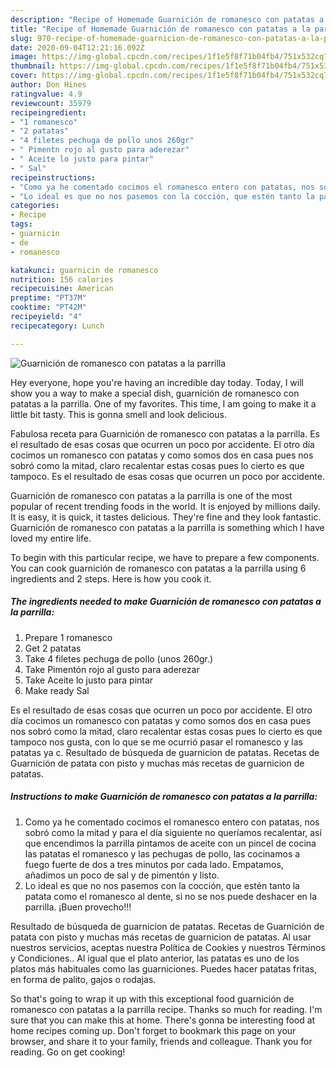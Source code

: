 ```yaml
---
description: "Recipe of Homemade Guarnición de romanesco con patatas a la parrilla"
title: "Recipe of Homemade Guarnición de romanesco con patatas a la parrilla"
slug: 970-recipe-of-homemade-guarnicion-de-romanesco-con-patatas-a-la-parrilla
date: 2020-09-04T12:21:16.092Z
image: https://img-global.cpcdn.com/recipes/1f1e5f8f71b04fb4/751x532cq70/guarnicion-de-romanesco-con-patatas-a-la-parrilla-foto-principal.jpg
thumbnail: https://img-global.cpcdn.com/recipes/1f1e5f8f71b04fb4/751x532cq70/guarnicion-de-romanesco-con-patatas-a-la-parrilla-foto-principal.jpg
cover: https://img-global.cpcdn.com/recipes/1f1e5f8f71b04fb4/751x532cq70/guarnicion-de-romanesco-con-patatas-a-la-parrilla-foto-principal.jpg
author: Don Hines
ratingvalue: 4.9
reviewcount: 35979
recipeingredient:
- "1 romanesco"
- "2 patatas"
- "4 filetes pechuga de pollo unos 260gr"
- " Pimentn rojo al gusto para aderezar"
- " Aceite lo justo para pintar"
- " Sal"
recipeinstructions:
- "Como ya he comentado cocimos el romanesco entero con patatas, nos sobró como la mitad y para el día siguiente no queríamos recalentar, así que encendimos la parrilla pintamos de aceite con un pincel de cocina las patatas el romanesco y las pechugas de pollo, las cocinamos a fuego fuerte de dos a tres minutos por cada lado. Empatamos, añadimos un poco de sal y de pimentón y listo."
- "Lo ideal es que no nos pasemos con la cocción, que estén tanto la patata como el romanesco al dente, si no se nos puede deshacer en la parrilla. ¡Buen provecho!!!"
categories:
- Recipe
tags:
- guarnicin
- de
- romanesco

katakunci: guarnicin de romanesco 
nutrition: 156 calories
recipecuisine: American
preptime: "PT37M"
cooktime: "PT42M"
recipeyield: "4"
recipecategory: Lunch

---
```



![Guarnición de romanesco con patatas a la parrilla](https://img-global.cpcdn.com/recipes/1f1e5f8f71b04fb4/751x532cq70/guarnicion-de-romanesco-con-patatas-a-la-parrilla-foto-principal.jpg)

Hey everyone, hope you're having an incredible day today. Today, I will show you a way to make a special dish, guarnición de romanesco con patatas a la parrilla. One of my favorites. This time, I am going to make it a little bit tasty. This is gonna smell and look delicious.

Fabulosa receta para Guarnición de romanesco con patatas a la parrilla. Es el resultado de esas cosas que ocurren un poco por accidente. El otro día cocimos un romanesco con patatas y como somos dos en casa pues nos sobró como la mitad, claro recalentar estas cosas pues lo cierto es que tampoco. Es el resultado de esas cosas que ocurren un poco por accidente.

Guarnición de romanesco con patatas a la parrilla is one of the most popular of recent trending foods in the world. It is enjoyed by millions daily. It is easy, it is quick, it tastes delicious. They're fine and they look fantastic. Guarnición de romanesco con patatas a la parrilla is something which I have loved my entire life.


To begin with this particular recipe, we have to prepare a few components. You can cook guarnición de romanesco con patatas a la parrilla using 6 ingredients and 2 steps. Here is how you cook it.

<!--inarticleads1-->

##### The ingredients needed to make Guarnición de romanesco con patatas a la parrilla:

1. Prepare 1 romanesco
1. Get 2 patatas
1. Take 4 filetes pechuga de pollo (unos 260gr.)
1. Take  Pimentón rojo al gusto para aderezar
1. Take  Aceite lo justo para pintar
1. Make ready  Sal


Es el resultado de esas cosas que ocurren un poco por accidente. El otro día cocimos un romanesco con patatas y como somos dos en casa pues nos sobró como la mitad, claro recalentar estas cosas pues lo cierto es que tampoco nos gusta, con lo que se me ocurrió pasar el romanesco y las patatas ya c. Resultado de búsqueda de guarnicion de patatas. Recetas de Guarnición de patata con pisto y muchas más recetas de guarnicion de patatas. 

<!--inarticleads2-->

##### Instructions to make Guarnición de romanesco con patatas a la parrilla:

1. Como ya he comentado cocimos el romanesco entero con patatas, nos sobró como la mitad y para el día siguiente no queríamos recalentar, así que encendimos la parrilla pintamos de aceite con un pincel de cocina las patatas el romanesco y las pechugas de pollo, las cocinamos a fuego fuerte de dos a tres minutos por cada lado. Empatamos, añadimos un poco de sal y de pimentón y listo.
1. Lo ideal es que no nos pasemos con la cocción, que estén tanto la patata como el romanesco al dente, si no se nos puede deshacer en la parrilla. ¡Buen provecho!!!


Resultado de búsqueda de guarnicion de patatas. Recetas de Guarnición de patata con pisto y muchas más recetas de guarnicion de patatas. Al usar nuestros servicios, aceptas nuestra Política de Cookies y nuestros Términos y Condiciones.. Al igual que el plato anterior, las patatas es uno de los platos más habituales como las guarniciones. Puedes hacer patatas fritas, en forma de palito, gajos o rodajas. 

So that's going to wrap it up with this exceptional food guarnición de romanesco con patatas a la parrilla recipe. Thanks so much for reading. I'm sure that you can make this at home. There's gonna be interesting food at home recipes coming up. Don't forget to bookmark this page on your browser, and share it to your family, friends and colleague. Thank you for reading. Go on get cooking!
